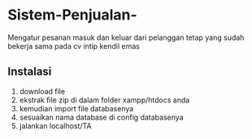 # Sistem-Penjualan-

Mengatur pesanan masuk dan keluar dari pelanggan tetap yang sudah bekerja sama pada cv intip kendil emas

## Instalasi

1. download file
2. ekstrak file zip di dalam folder xampp/htdocs anda
3. kemudian import file databasenya
4. sesuaikan nama database di config databasenya
5. jalankan localhost/TA
